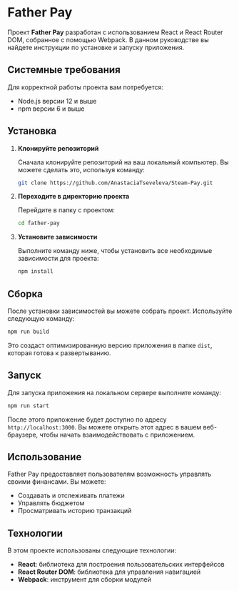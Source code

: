 # Father Pay

Проект **Father Pay** разработан с использованием React и React Router DOM, собранное с помощью Webpack. В данном руководстве вы найдете инструкции по установке и запуску приложения.

## Системные требования

Для корректной работы проекта вам потребуется:

- Node.js версии 12 и выше
- npm версии 6 и выше

## Установка

1. **Клонируйте репозиторий**

   Сначала клонируйте репозиторий на ваш локальный компьютер. Вы можете сделать это, используя команду:

   ```bash
   git clone https://github.com/AnastaciaTseveleva/Steam-Pay.git
   ```

2. **Переходите в директорию проекта**

   Перейдите в папку с проектом:

   ```bash
   cd father-pay
   ```

3. **Установите зависимости**

   Выполните команду ниже, чтобы установить все необходимые зависимости для проекта:

   ```bash
   npm install
   ```

## Сборка

После установки зависимостей вы можете собрать проект. Используйте следующую команду:

```bash
npm run build
```

Это создаст оптимизированную версию приложения в папке `dist`, которая готова к развертыванию.

## Запуск

Для запуска приложения на локальном сервере выполните команду:

```bash
npm run start
```

После этого приложение будет доступно по адресу `http://localhost:3000`. Вы можете открыть этот адрес в вашем веб-браузере, чтобы начать взаимодействовать с приложением.

## Использование

Father Pay предоставляет пользователям возможность управлять своими финансами. Вы можете:

- Создавать и отслеживать платежи
- Управлять бюджетом
- Просматривать историю транзакций

## Технологии

В этом проекте использованы следующие технологии:

- **React**: библиотека для построения пользовательских интерфейсов
- **React Router DOM**: библиотека для управления навигацией
- **Webpack**: инструмент для сборки модулей
